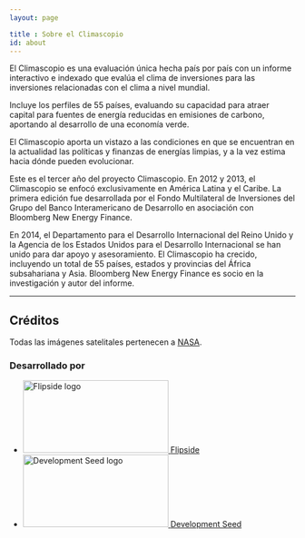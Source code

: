 ```yaml
---
layout: page

title : Sobre el Climascopio
id: about
---
```

El Climascopio es una evaluación única hecha país por país con un informe interactivo e indexado que evalúa el clima de inversiones para las inversiones relacionadas con el clima a nivel mundial. 

Incluye los perfiles de 55 países, evaluando su capacidad para atraer capital para fuentes de energía reducidas en emisiones de carbono, aportando al desarrollo de una economía verde.

El Climascopio aporta un vistazo a las condiciones en que se encuentran en la actualidad las políticas y finanzas de energías limpias, y a la vez estima hacia dónde pueden evolucionar.

Este es el tercer año del proyecto Climascopio. En 2012 y 2013, el Climascopio se enfocó exclusivamente en América Latina y el Caribe. La primera edición fue desarrollada por el Fondo Multilateral de Inversiones del Grupo del Banco Interamericano de Desarrollo en asociación con Bloomberg New Energy Finance.

En 2014, el Departamento para el Desarrollo Internacional del Reino Unido y la Agencia de los Estados Unidos para el Desarrollo Internacional se han unido para dar apoyo y asesoramiento. El Climascopio ha crecido, incluyendo un total de 55 países, estados  y provincias del África subsahariana y Asia. Bloomberg New Energy Finance es socio en la investigación y autor del informe.

***

## Créditos
Todas las imágenes satelitales pertenecen a [NASA](http://earthobservatory.nasa.gov/?eocn=topnav&eoci=logo).

<h3 class="hd-label adjacent-bottom">Desarrollado por</h3>
<ul class="logo-list">
  <li>
    <a href="http://flipside.org/" title="Visite Flipside" target="_blank"><img width="256" height="128" alt="Flipside logo" src="{{ site.domain }}{{ site.path_prefix }}/assets/images/layout/credits-logo-flipside.png" /> <span>Flipside</span></a>
  </li>
  <li>
    <a href="http://developmentseed.org/" title="Visite Development Seed" target="_blank"><img width="256" height="128" alt="Development Seed logo" src="{{ site.domain }}{{ site.path_prefix }}/assets/images/layout/credits-logo-devseed.png" /> <span>Development Seed</span></a>
  </li>
</ul>